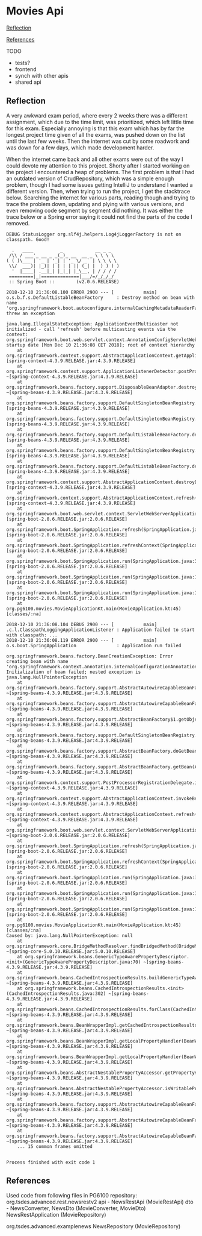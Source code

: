 
# Movies Api


[ Reflection ](#Reflection)

[ References ](#References)

TODO
- tests?
- frontend
- synch with other apis
- shared api

<a name="Reflection"></a>
## Reflection

A very awkward exam period, where every 2 weeks there was a different 
assignment, which due to the time limit, was prioritized, which 
left little time for this exam. Especially annoying is that this 
exam which has by far the longest project time given of all the exams, 
was pushed down on the list until the last few weeks. Then the internet 
was cut by some roadwork and was down for a few days, which made development 
harder. 

When the internet came back and all other exams were out of the way I could 
devote my attention to this project. Shorty after I started working on the project
I encountered a heap of problems. The first problem is that I had an outdated 
version of CrudRepository, which was a simple enough problem, though I had some issues
getting IntelliJ to understand I wanted a different version.
Then, when trying to run the project, I get the stacktrace below.
Searching the internet for various parts, reading though and trying to trace 
the problem down, updating and plying with various versions, and even removing 
code segment by segment did nothing. It was either the trace below or a Spring error
saying it could not find the parts of the code I removed.

```
DEBUG StatusLogger org.slf4j.helpers.Log4jLoggerFactory is not on classpath. Good!

  .   ____          _            __ _ _
 /\\ / ___'_ __ _ _(_)_ __  __ _ \ \ \ \
( ( )\___ | '_ | '_| | '_ \/ _` | \ \ \ \
 \\/  ___)| |_)| | | | | || (_| |  ) ) ) )
  '  |____| .__|_| |_|_| |_\__, | / / / /
 =========|_|==============|___/=/_/_/_/
 :: Spring Boot ::        (v2.0.6.RELEASE)

2018-12-10 21:36:08.100 ERROR 2900 --- [           main] o.s.b.f.s.DefaultListableBeanFactory     : Destroy method on bean with name 'org.springframework.boot.autoconfigure.internalCachingMetadataReaderFactory' threw an exception

java.lang.IllegalStateException: ApplicationEventMulticaster not initialized - call 'refresh' before multicasting events via the context: org.springframework.boot.web.servlet.context.AnnotationConfigServletWebServerApplicationContext@47542153: startup date [Mon Dec 10 21:36:08 CET 2018]; root of context hierarchy
	at org.springframework.context.support.AbstractApplicationContext.getApplicationEventMulticaster(AbstractApplicationContext.java:414) [spring-context-4.3.9.RELEASE.jar:4.3.9.RELEASE]
	at org.springframework.context.support.ApplicationListenerDetector.postProcessBeforeDestruction(ApplicationListenerDetector.java:97) ~[spring-context-4.3.9.RELEASE.jar:4.3.9.RELEASE]
	at org.springframework.beans.factory.support.DisposableBeanAdapter.destroy(DisposableBeanAdapter.java:253) ~[spring-beans-4.3.9.RELEASE.jar:4.3.9.RELEASE]
	at org.springframework.beans.factory.support.DefaultSingletonBeanRegistry.destroyBean(DefaultSingletonBeanRegistry.java:578) [spring-beans-4.3.9.RELEASE.jar:4.3.9.RELEASE]
	at org.springframework.beans.factory.support.DefaultSingletonBeanRegistry.destroySingleton(DefaultSingletonBeanRegistry.java:554) [spring-beans-4.3.9.RELEASE.jar:4.3.9.RELEASE]
	at org.springframework.beans.factory.support.DefaultListableBeanFactory.destroySingleton(DefaultListableBeanFactory.java:961) [spring-beans-4.3.9.RELEASE.jar:4.3.9.RELEASE]
	at org.springframework.beans.factory.support.DefaultSingletonBeanRegistry.destroySingletons(DefaultSingletonBeanRegistry.java:523) [spring-beans-4.3.9.RELEASE.jar:4.3.9.RELEASE]
	at org.springframework.beans.factory.support.DefaultListableBeanFactory.destroySingletons(DefaultListableBeanFactory.java:968) [spring-beans-4.3.9.RELEASE.jar:4.3.9.RELEASE]
	at org.springframework.context.support.AbstractApplicationContext.destroyBeans(AbstractApplicationContext.java:1030) [spring-context-4.3.9.RELEASE.jar:4.3.9.RELEASE]
	at org.springframework.context.support.AbstractApplicationContext.refresh(AbstractApplicationContext.java:556) [spring-context-4.3.9.RELEASE.jar:4.3.9.RELEASE]
	at org.springframework.boot.web.servlet.context.ServletWebServerApplicationContext.refresh(ServletWebServerApplicationContext.java:140) [spring-boot-2.0.6.RELEASE.jar:2.0.6.RELEASE]
	at org.springframework.boot.SpringApplication.refresh(SpringApplication.java:754) [spring-boot-2.0.6.RELEASE.jar:2.0.6.RELEASE]
	at org.springframework.boot.SpringApplication.refreshContext(SpringApplication.java:386) [spring-boot-2.0.6.RELEASE.jar:2.0.6.RELEASE]
	at org.springframework.boot.SpringApplication.run(SpringApplication.java:307) [spring-boot-2.0.6.RELEASE.jar:2.0.6.RELEASE]
	at org.springframework.boot.SpringApplication.run(SpringApplication.java:1242) [spring-boot-2.0.6.RELEASE.jar:2.0.6.RELEASE]
	at org.springframework.boot.SpringApplication.run(SpringApplication.java:1230) [spring-boot-2.0.6.RELEASE.jar:2.0.6.RELEASE]
	at org.pg6100.movies.MovieApplicationKt.main(MovieApplication.kt:45) [classes/:na]

2018-12-10 21:36:08.104 DEBUG 2900 --- [           main] .c.l.ClasspathLoggingApplicationListener : Application failed to start with classpath: ...
2018-12-10 21:36:08.119 ERROR 2900 --- [           main] o.s.boot.SpringApplication               : Application run failed

org.springframework.beans.factory.BeanCreationException: Error creating bean with name 'org.springframework.context.annotation.internalConfigurationAnnotationProcessor': Initialization of bean failed; nested exception is java.lang.NullPointerException
	at org.springframework.beans.factory.support.AbstractAutowireCapableBeanFactory.doCreateBean(AbstractAutowireCapableBeanFactory.java:564) ~[spring-beans-4.3.9.RELEASE.jar:4.3.9.RELEASE]
	at org.springframework.beans.factory.support.AbstractAutowireCapableBeanFactory.createBean(AbstractAutowireCapableBeanFactory.java:483) ~[spring-beans-4.3.9.RELEASE.jar:4.3.9.RELEASE]
	at org.springframework.beans.factory.support.AbstractBeanFactory$1.getObject(AbstractBeanFactory.java:306) ~[spring-beans-4.3.9.RELEASE.jar:4.3.9.RELEASE]
	at org.springframework.beans.factory.support.DefaultSingletonBeanRegistry.getSingleton(DefaultSingletonBeanRegistry.java:230) ~[spring-beans-4.3.9.RELEASE.jar:4.3.9.RELEASE]
	at org.springframework.beans.factory.support.AbstractBeanFactory.doGetBean(AbstractBeanFactory.java:302) ~[spring-beans-4.3.9.RELEASE.jar:4.3.9.RELEASE]
	at org.springframework.beans.factory.support.AbstractBeanFactory.getBean(AbstractBeanFactory.java:202) ~[spring-beans-4.3.9.RELEASE.jar:4.3.9.RELEASE]
	at org.springframework.context.support.PostProcessorRegistrationDelegate.invokeBeanFactoryPostProcessors(PostProcessorRegistrationDelegate.java:87) ~[spring-context-4.3.9.RELEASE.jar:4.3.9.RELEASE]
	at org.springframework.context.support.AbstractApplicationContext.invokeBeanFactoryPostProcessors(AbstractApplicationContext.java:687) ~[spring-context-4.3.9.RELEASE.jar:4.3.9.RELEASE]
	at org.springframework.context.support.AbstractApplicationContext.refresh(AbstractApplicationContext.java:525) ~[spring-context-4.3.9.RELEASE.jar:4.3.9.RELEASE]
	at org.springframework.boot.web.servlet.context.ServletWebServerApplicationContext.refresh(ServletWebServerApplicationContext.java:140) ~[spring-boot-2.0.6.RELEASE.jar:2.0.6.RELEASE]
	at org.springframework.boot.SpringApplication.refresh(SpringApplication.java:754) [spring-boot-2.0.6.RELEASE.jar:2.0.6.RELEASE]
	at org.springframework.boot.SpringApplication.refreshContext(SpringApplication.java:386) [spring-boot-2.0.6.RELEASE.jar:2.0.6.RELEASE]
	at org.springframework.boot.SpringApplication.run(SpringApplication.java:307) [spring-boot-2.0.6.RELEASE.jar:2.0.6.RELEASE]
	at org.springframework.boot.SpringApplication.run(SpringApplication.java:1242) [spring-boot-2.0.6.RELEASE.jar:2.0.6.RELEASE]
	at org.springframework.boot.SpringApplication.run(SpringApplication.java:1230) [spring-boot-2.0.6.RELEASE.jar:2.0.6.RELEASE]
	at org.pg6100.movies.MovieApplicationKt.main(MovieApplication.kt:45) [classes/:na]
Caused by: java.lang.NullPointerException: null
	at org.springframework.core.BridgeMethodResolver.findBridgedMethod(BridgeMethodResolver.java:60) ~[spring-core-5.0.10.RELEASE.jar:5.0.10.RELEASE]
	at org.springframework.beans.GenericTypeAwarePropertyDescriptor.<init>(GenericTypeAwarePropertyDescriptor.java:70) ~[spring-beans-4.3.9.RELEASE.jar:4.3.9.RELEASE]
	at org.springframework.beans.CachedIntrospectionResults.buildGenericTypeAwarePropertyDescriptor(CachedIntrospectionResults.java:366) ~[spring-beans-4.3.9.RELEASE.jar:4.3.9.RELEASE]
	at org.springframework.beans.CachedIntrospectionResults.<init>(CachedIntrospectionResults.java:302) ~[spring-beans-4.3.9.RELEASE.jar:4.3.9.RELEASE]
	at org.springframework.beans.CachedIntrospectionResults.forClass(CachedIntrospectionResults.java:189) ~[spring-beans-4.3.9.RELEASE.jar:4.3.9.RELEASE]
	at org.springframework.beans.BeanWrapperImpl.getCachedIntrospectionResults(BeanWrapperImpl.java:173) ~[spring-beans-4.3.9.RELEASE.jar:4.3.9.RELEASE]
	at org.springframework.beans.BeanWrapperImpl.getLocalPropertyHandler(BeanWrapperImpl.java:226) ~[spring-beans-4.3.9.RELEASE.jar:4.3.9.RELEASE]
	at org.springframework.beans.BeanWrapperImpl.getLocalPropertyHandler(BeanWrapperImpl.java:63) ~[spring-beans-4.3.9.RELEASE.jar:4.3.9.RELEASE]
	at org.springframework.beans.AbstractNestablePropertyAccessor.getPropertyHandler(AbstractNestablePropertyAccessor.java:739) ~[spring-beans-4.3.9.RELEASE.jar:4.3.9.RELEASE]
	at org.springframework.beans.AbstractNestablePropertyAccessor.isWritableProperty(AbstractNestablePropertyAccessor.java:571) ~[spring-beans-4.3.9.RELEASE.jar:4.3.9.RELEASE]
	at org.springframework.beans.factory.support.AbstractAutowireCapableBeanFactory.applyPropertyValues(AbstractAutowireCapableBeanFactory.java:1533) ~[spring-beans-4.3.9.RELEASE.jar:4.3.9.RELEASE]
	at org.springframework.beans.factory.support.AbstractAutowireCapableBeanFactory.populateBean(AbstractAutowireCapableBeanFactory.java:1276) ~[spring-beans-4.3.9.RELEASE.jar:4.3.9.RELEASE]
	at org.springframework.beans.factory.support.AbstractAutowireCapableBeanFactory.doCreateBean(AbstractAutowireCapableBeanFactory.java:553) ~[spring-beans-4.3.9.RELEASE.jar:4.3.9.RELEASE]
	... 15 common frames omitted


Process finished with exit code 1
```

<a name="References"></a>
## References

Used code from following files in PG6100 repository:
org.tsdes.advanced.rest.newsrestv2
    api - NewsRestApi (MovieRestApi)
    dto - NewsConverter, NewsDto (MovieConverter, MovieDto)
    NewsRestApplication (MovieRepository)
    
org.tsdes.advanced.examplenews
    NewsRepository (MovieRepository)